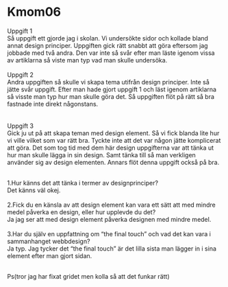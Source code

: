 Kmom06
===============================

Uppgift 1<br>
Så uppgift ett gjorde jag i skolan. Vi undersökte sidor och kollade bland annat design principer. Uppgiften gick rätt snabbt att göra eftersom jag jobbade med två andra. Den var inte så svår efter man läste igenom vissa av artiklarna så viste man typ vad man skulle undersöka.
<br><br>
Uppgift 2<br>
Andra uppgiften så skulle vi skapa tema utifrån design principer. Inte så jätte svår uppgift. Efter man hade gjort uppgift 1 och läst igenom artiklarna så visste man typ hur man skulle göra det. Så uppgiften flöt på rätt så bra fastnade inte direkt någonstans.  
<br><br>
Uppgift 3<br>
Gick ju ut på att skapa teman med design element. Så vi fick blanda lite hur vi ville vilket som var rätt bra. Tyckte inte att det var någon jätte komplicerat att göra. Det som tog tid med dem här design uppgifterna var att tänka ut hur man skulle lägga in sin design. Samt tänka till så man verkligen använder sig av design elementen. Annars flöt denna uppgift också på bra.
<br><br>

1.Hur känns det att tänka i termer av designprinciper?<br>
Det känns väl okej.
<br><br>
2.Fick du en känsla av att design element kan vara ett sätt att med mindre medel påverka en design, eller hur upplevde du det?<br>
Ja jag ser att med design element påverka designen med mindre medel.
<br><br>
3.Har du själv en uppfattning om “the final touch” och vad det kan vara i sammanhanget webbdesign?<br>
Ja typ. Jag tycker det “the final touch” är det lilla sista man lägger in i sina element efter man gjort sidan.
<br><br>

Ps(tror jag har fixat gridet men kolla så att det funkar rätt)
<br>
